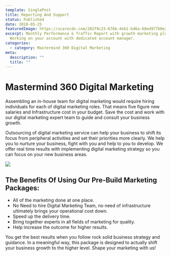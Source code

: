 ```yaml
---
template: SinglePost
title: Reporting And Support
status: Published
date: 2018-05-25
featuredImage: https://ucarecdn.com/202f9c23-676b-4eb1-b46a-68ed977b0e2c/
excerpt: Monthly Performance & Traffic Report with growth marketing plan.
  Working on your account with dedicated account manager.
categories:
  - category: Mastermind 360 Digital Marketing
meta:
  description: ""
  title: ""
---
```

# Mastermind 360 Digital Marketing

Assembling an in-house team for digital marketing would require hiring individuals for each of digital marketing roles. That means five figure new salaries and Infrastructure cost in your budget. Save the cost and work with our digital marketing expert team to guide and consult your business growth.

Outsourcing of digital marketing service can help your business to shift its focus from peripheral activities and set their priorities more clearly. We help you to nurture your business, fight with you and help to you to develop. We offer real time results with implementing digital marketing strategy so you can focus on your new business areas.

![](https://ucarecdn.com/c1520028-ce01-4c43-9fe6-351a673f8df1/)

## The Benefits Of Using Our Pre-Build Marketing Packages:

* All of the marketing done at one place.
* No Need to hire Digital Marketing Team, no need of infrastructure ultimately brings your operational cost down.
* Speed up the delivery time.
* Bring together experts in all fields of marketing for quality.
* Help increase the outcome for higher results.

You get the best results when you follow rock solid business strategy and guidance. In a meaningful way, this package is designed to actually shift your business growth to the higher level. Shape your marketing with us!